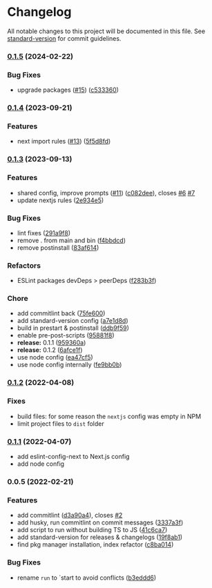 # Changelog

All notable changes to this project will be documented in this file. See [standard-version](https://github.com/conventional-changelog/standard-version) for commit guidelines.

### [0.1.5](https://github.com/monogramdesign/eslint-config/compare/v0.1.4...v0.1.5) (2024-02-22)


### Bug Fixes

* upgrade packages ([#15](https://github.com/monogramdesign/eslint-config/issues/15)) ([c533360](https://github.com/monogramdesign/eslint-config/commit/c5333608a877077b51d706fd8aa041270f9413f8))

### [0.1.4](https://github.com/monogramdesign/eslint-config/compare/v0.1.3...v0.1.4) (2023-09-21)


### Features

* next import rules ([#13](https://github.com/monogramdesign/eslint-config/issues/13)) ([5f5d8fd](https://github.com/monogramdesign/eslint-config/commit/5f5d8fdd4082555f3588e50d6d04ac537ba8eddb))

### [0.1.3](https://github.com/monogramdesign/eslint-config/compare/v0.1.0...v0.1.3) (2023-09-13)


### Features

* shared config, improve prompts ([#11](https://github.com/monogramdesign/eslint-config/issues/11)) ([c082dee](https://github.com/monogramdesign/eslint-config/commit/c082dee3d78d0a6e2be103c87127f3d195980b37)), closes [#6](https://github.com/monogramdesign/eslint-config/issues/6) [#7](https://github.com/monogramdesign/eslint-config/issues/7)
* update nextjs rules ([2e934e5](https://github.com/monogramdesign/eslint-config/commit/2e934e5c127efedcedf9d3d773340bcd36db587e))


### Bug Fixes

* lint fixes ([291a9f8](https://github.com/monogramdesign/eslint-config/commit/291a9f82df66df5b3d20d649380cad69d4ec051f))
* remove . from main and bin ([f4bbdcd](https://github.com/monogramdesign/eslint-config/commit/f4bbdcd66f72f91eb0031b5f14b4414a41787c9e))
* remove postinstall ([83af614](https://github.com/monogramdesign/eslint-config/commit/83af614026d413e0746ffa4674fa5071d103f20c))


### Refactors

* ESLint packages devDeps > peerDeps ([f283b3f](https://github.com/monogramdesign/eslint-config/commit/f283b3fa8622510d1341494a2e1819dae235e03d))


### Chore

* add commitlint back ([75fe600](https://github.com/monogramdesign/eslint-config/commit/75fe600805dc3c082fb0c8211271687f410383fa))
* add standard-version config ([a7e1d8d](https://github.com/monogramdesign/eslint-config/commit/a7e1d8d34ffeb7d761cab184129f7cdc38185b06))
* build in prestart & postinstall ([ddb9f59](https://github.com/monogramdesign/eslint-config/commit/ddb9f594d42362e9354633c2c719d3dd31916cb0))
* enable pre-post-scripts ([95881f8](https://github.com/monogramdesign/eslint-config/commit/95881f8451b19d29c2f3ef1970b7bd5338d37771))
* **release:** 0.1.1 ([959360a](https://github.com/monogramdesign/eslint-config/commit/959360a393a45d249fd750296e2d5bc186e7896f))
* **release:** 0.1.2 ([6afce1f](https://github.com/monogramdesign/eslint-config/commit/6afce1fbb1926658b2f592c4065b53336813227f))
* use node config ([ea47cf5](https://github.com/monogramdesign/eslint-config/commit/ea47cf5cca67fcb47e439251420ec5ac052c63e0))
* use node config internally ([fe9bb0b](https://github.com/monogramdesign/eslint-config/commit/fe9bb0b73ec1b956f2e1e20b3511de509bff16f5))

### [0.1.2](https://github.com/monogramdesign/eslint-config/compare/v0.1.0...v0.1.2) (2022-04-08)

### Fixes

- build files: for some reason the `nextjs` config was empty in NPM
- limit project files to `dist` folder

### [0.1.1](https://github.com/monogramdesign/eslint-config/compare/v0.1.0...v0.1.1) (2022-04-07)

- add eslint-config-next to Next.js config
- add node config

### 0.0.5 (2022-02-21)

### Features

- add commitlint ([d3a90a4](https://github.com/monogramdesign/eslint-config/commit/d3a90a44a8c51b4850302c3b1901a57333d65e22)), closes [#2](https://github.com/monogramdesign/eslint-config/issues/2)
- add husky, run commitlint on commit messages ([3337a3f](https://github.com/monogramdesign/eslint-config/commit/3337a3f0ab650bb3155b7739cfcf72f2c209ebd4))
- add script to run without building TS to JS ([41c6ca7](https://github.com/monogramdesign/eslint-config/commit/41c6ca78ef15f3f95d95faa07627154befb19706))
- add standard-version for releases & changelogs ([19f8ab1](https://github.com/monogramdesign/eslint-config/commit/19f8ab1f4012ab248790248db4d1c2165903ff35))
- find pkg manager installation, index refactor ([c8ba014](https://github.com/monogramdesign/eslint-config/commit/c8ba014d5fdd468a61c0ce132457957172dc1a4e))

### Bug Fixes

- rename `run` to `start to avoid conflicts ([b3eddd6](https://github.com/monogramdesign/eslint-config/commit/b3eddd672eaa81780c39fcc2bf7ccd50f0d6d1e7))
